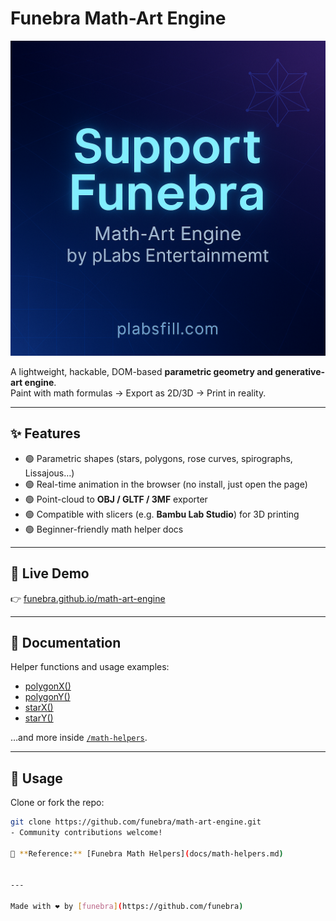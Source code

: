 # Funebra Math-Art Engine

![Funebra Engine](https://raw.githubusercontent.com/funebra/math-art-engine/main/assets/og/funebra-support.png)

A lightweight, hackable, DOM-based **parametric geometry and generative-art engine**.  
Paint with math formulas → Export as 2D/3D → Print in reality.

---

## ✨ Features
- 🟢 Parametric shapes (stars, polygons, rose curves, spirographs, Lissajous…)  
- 🟢 Real-time animation in the browser (no install, just open the page)  
- 🟢 Point-cloud to **OBJ / GLTF / 3MF** exporter  
- 🟢 Compatible with slicers (e.g. **Bambu Lab Studio**) for 3D printing  
- 🟢 Beginner-friendly math helper docs  

---

## 🚀 Live Demo
👉 [funebra.github.io/math-art-engine](https://funebra.github.io/math-art-engine/)

---

## 📘 Documentation
Helper functions and usage examples:  
- [polygonX()](https://funebra.github.io/math-art-engine/math-helpers/polygonX/)  
- [polygonY()](https://funebra.github.io/math-art-engine/math-helpers/polygonY/)  
- [starX()](https://funebra.github.io/math-art-engine/math-helpers/starX/)  
- [starY()](https://funebra.github.io/math-art-engine/math-helpers/starY/)  

…and more inside [`/math-helpers`](https://funebra.github.io/math-art-engine/math-helpers/).

---

## 🔧 Usage
Clone or fork the repo:
```bash
git clone https://github.com/funebra/math-art-engine.git
- Community contributions welcome!

📖 **Reference:** [Funebra Math Helpers](docs/math-helpers.md)


---

Made with ❤️ by [funebra](https://github.com/funebra)

